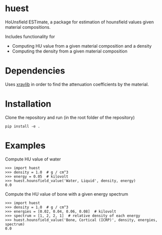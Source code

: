 # huest

HoUnsfield ESTimate, a package for estimation of hounsfield values given material compositions.

Includes functionality for

* Computing HU value from a given material composition and a density
* Computing the density from a given material composition

# Dependencies

Uses [xraylib](https://github.com/tschoonj/xraylib) in order to find the attenuation coefficients by the material.

# Installation

Clone the repository and run (in the root folder of the repository)

    pip install -e .

# Examples

Compute HU value of water

    >>> import huest
    >>> density = 1.0  # g / cm^3
    >>> energy = 0.05  # kilovolt
    >>> huest.hounsfield_value('Water, Liquid', density, energy)
    0.0

Compute the HU value of bone with a given energy spectrum

    >>> import huest
    >>> density = 1.0  # g / cm^3
    >>> energies = [0.02, 0.04, 0.06, 0.08]  # kilovolt
    >>> spectrum = [1, 2, 2, 1]  # relative density of each energy
    >>> huest.hounsfield_value('Bone, Cortical (ICRP)', density, energies, spectrum)
    0.0